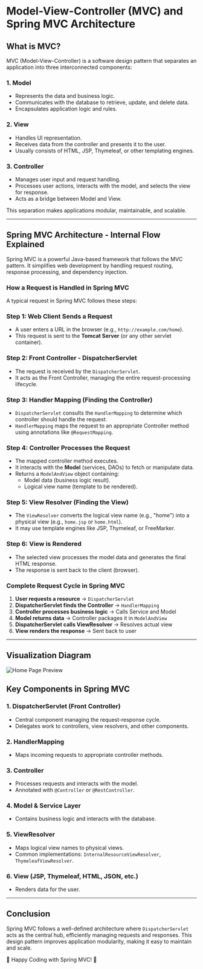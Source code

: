# Model-View-Controller (MVC) and Spring MVC Architecture

## What is MVC?
MVC (Model-View-Controller) is a software design pattern that separates an application into three interconnected components:

### 1. **Model**
- Represents the data and business logic.
- Communicates with the database to retrieve, update, and delete data.
- Encapsulates application logic and rules.

### 2. **View**
- Handles UI representation.
- Receives data from the controller and presents it to the user.
- Usually consists of HTML, JSP, Thymeleaf, or other templating engines.

### 3. **Controller**
- Manages user input and request handling.
- Processes user actions, interacts with the model, and selects the view for response.
- Acts as a bridge between Model and View.

This separation makes applications modular, maintainable, and scalable.

---

## Spring MVC Architecture - Internal Flow Explained
Spring MVC is a powerful Java-based framework that follows the MVC pattern. It simplifies web development by handling request routing, response processing, and dependency injection.

### **How a Request is Handled in Spring MVC**

A typical request in Spring MVC follows these steps:

### **Step 1: Web Client Sends a Request**
- A user enters a URL in the browser (e.g., `http://example.com/home`).
- This request is sent to the **Tomcat Server** (or any other servlet container).

### **Step 2: Front Controller - DispatcherServlet**
- The request is received by the `DispatcherServlet`.
- It acts as the Front Controller, managing the entire request-processing lifecycle.

### **Step 3: Handler Mapping (Finding the Controller)**
- `DispatcherServlet` consults the `HandlerMapping` to determine which controller should handle the request.
- `HandlerMapping` maps the request to an appropriate Controller method using annotations like `@RequestMapping`.

### **Step 4: Controller Processes the Request**
- The mapped controller method executes.
- It interacts with the **Model** (services, DAOs) to fetch or manipulate data.
- Returns a `ModelAndView` object containing:
  - Model data (business logic result).
  - Logical view name (template to be rendered).

### **Step 5: View Resolver (Finding the View)**
- The `ViewResolver` converts the logical view name (e.g., "home") into a physical view (e.g., `home.jsp` or `home.html`).
- It may use template engines like JSP, Thymeleaf, or FreeMarker.

### **Step 6: View is Rendered**
- The selected view processes the model data and generates the final HTML response.
- The response is sent back to the client (browser).

### **Complete Request Cycle in Spring MVC**
1. **User requests a resource** → `DispatcherServlet`
2. **DispatcherServlet finds the Controller** → `HandlerMapping`
3. **Controller processes business logic** → Calls Service and Model
4. **Model returns data** → Controller packages it in `ModelAndView`
5. **DispatcherServlet calls ViewResolver** → Resolves actual view
6. **View renders the response** → Sent back to user

---

## **Visualization Diagram**

![Home Page Preview](../../Images/internal%20flow.png)  

## **Key Components in Spring MVC**

### 1. **DispatcherServlet (Front Controller)**
- Central component managing the request-response cycle.
- Delegates work to controllers, view resolvers, and other components.

### 2. **HandlerMapping**
- Maps incoming requests to appropriate controller methods.

### 3. **Controller**
- Processes requests and interacts with the model.
- Annotated with `@Controller` or `@RestController`.

### 4. **Model & Service Layer**
- Contains business logic and interacts with the database.

### 5. **ViewResolver**
- Maps logical view names to physical views.
- Common implementations: `InternalResourceViewResolver`, `ThymeleafViewResolver`.

### 6. **View (JSP, Thymeleaf, HTML, JSON, etc.)**
- Renders data for the user.

---

## **Conclusion**
Spring MVC follows a well-defined architecture where `DispatcherServlet` acts as the central hub, efficiently managing requests and responses. This design pattern improves application modularity, making it easy to maintain and scale.

🚀 Happy Coding with Spring MVC! 🚀

